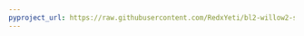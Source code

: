 ```yaml
---
pyproject_url: https://raw.githubusercontent.com/RedxYeti/bl2-willow2-sdkmods/refs/heads/main/TPSStyleBHop/pyproject.toml
---
```


